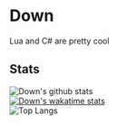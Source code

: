 # Down
Lua and C# are pretty cool

## Stats
![Down's github stats](https://github-readme-stats.vercel.app/api?username=down-s&show_icons=true)
<br>
[![Down's wakatime stats](https://github-readme-stats.vercel.app/api/wakatime?username=@Down)](https://github.com/anuraghazra/github-readme-stats)
<br>
![Top Langs](https://github-readme-stats.vercel.app/api/top-langs/?username=down-s)

